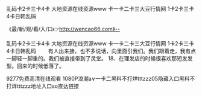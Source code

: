乱码卡2卡三卡4卡
大地资源在线资源www
卡一卡二卡三大豆行情网
1卡2卡三卡4卡日韩乱码


《最/新/观/看/入/口👉http://wencao66.com》--

乱码卡2卡三卡4卡
大地资源在线资源www
卡一卡二卡三大豆行情网
1卡2卡三卡4卡日韩乱码
　　有人出来接，也不多说话，向里面引我们。我们跟着走，我有点一脚轻一脚重的。我们被直接带到了灵堂。
	18、在理发店的时候很喜欢那短发发型。回来的时候低落了。





9277免费高清在线观看 1080P浪潮a∨一卡二黑料不打烊tttzzz05隐藏入口黑料不打烊tttzzz地址入口so直达链接

